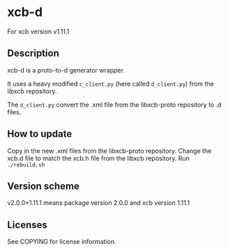 # xcb-d
For xcb version v1.11.1

## Description

xcb-d is a proto-to-d generator wrapper.

It uses a heavy modified `c_client.py` (here called `d_client.py`) from the libxcb repository.

The `d_client.py` convert the .xml file from the libxcb-proto repository to .d files.

## How to update
Copy in the new .xml files from the libxcb-proto repository.
Change the xcb.d file to match the xcb.h file from the libxcb repository.
Run `./rebuild.sh`

## Version scheme
v2.0.0+1.11.1 means package version 2.0.0 and xcb version 1.11.1

## Licenses
See COPYING for license information.
